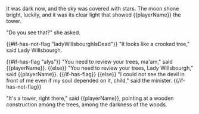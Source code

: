 It was dark now, and the sky was covered with stars. The moon shone bright, luckily, and it was its clear light that showed {{playerName}} the tower.

"Do you see that?" she asked.

{{#if-has-not-flag "ladyWillsbourghIsDead"}}
"It looks like a crooked tree," said Lady Willsbourgh.

{{#if-has-flag "alys"}}
"You need to review your trees, ma'am," said {{playerName}}.
{{else}}
"You need to review your trees, Lady Willsbourgh," said {{playerName}}.
{{/if-has-flag}}
{{else}}
"I could not see the devil in front of me even if my soul depended on it, child," said the minister.
{{/if-has-not-flag}}

"It's a tower, right there," said {{playerName}}, pointing at a wooden construction among the trees, among the darkness of the woods.
